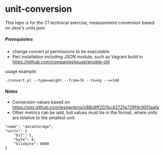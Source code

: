 # unit-conversion
This repo is for the C1 technical exercise, measurement conversion based on Jess's units.json

##### Prerequisites
- change convert.pl permissions to be executable
- Perl installation including JSON module, such as Vagrant build in https://github.com/companieshouse/ansible-chl

usage example:
```
./convert.pl --type=weight --from=lb --to=kg --v=140
```

#### Notes
- Conversion values based on https://gist.github.com/jessjenkins/c88c6ff207bc43721e729f9c9011aafa
- Other metrics can be add, but values must be in the format, where units are relative to the smallest unit:
```
"name": "dataStorage",
"units": {
    "bit": 1,
    "byte": 8,
    "kilobyte": 8000
}
```